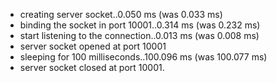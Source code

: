  * creating server socket..0.050 ms (was 0.033 ms)
 * binding the socket in port 10001..0.314 ms (was 0.232 ms)
 * start listening to the connection..0.013 ms (was 0.008 ms)
 * server socket opened at port 10001
 * sleeping for 100 milliseconds..100.096 ms (was 100.077 ms)
 * server socket closed at port 10001.
